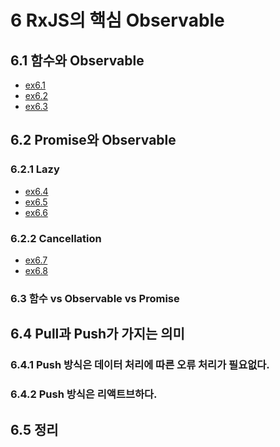 # 6 RxJS의 핵심 Observable

## 6.1 함수와 Observable
- [ex6.1][link1]
- [ex6.2][link2]
- [ex6.3][link3]

## 6.2 Promise와 Observable

### 6.2.1 Lazy
- [ex6.4][link4]
- [ex6.5][link5]
- [ex6.6][link6]

### 6.2.2 Cancellation
- [ex6.7][link7]
- [ex6.8][link8]

### 6.3 함수 vs Observable vs Promise

## 6.4 Pull과 Push가 가지는 의미

### 6.4.1 Push 방식은 데이터 처리에 따른 오류 처리가 필요없다.

### 6.4.2 Push 방식은 리액트브하다.

## 6.5 정리

[link1]: ../src/ch06/ex6.1.js
[link2]: ../src/ch06/ex6.2.js
[link3]: ../src/ch06/ex6.3.js
[link4]: ../src/ch06/ex6.4.js
[link5]: ../src/ch06/ex6.5.js
[link6]: ../src/ch06/ex6.6.js
[link7]: ../src/ch06/ex6.7.js
[link8]: ../src/ch06/ex6.8.js"
